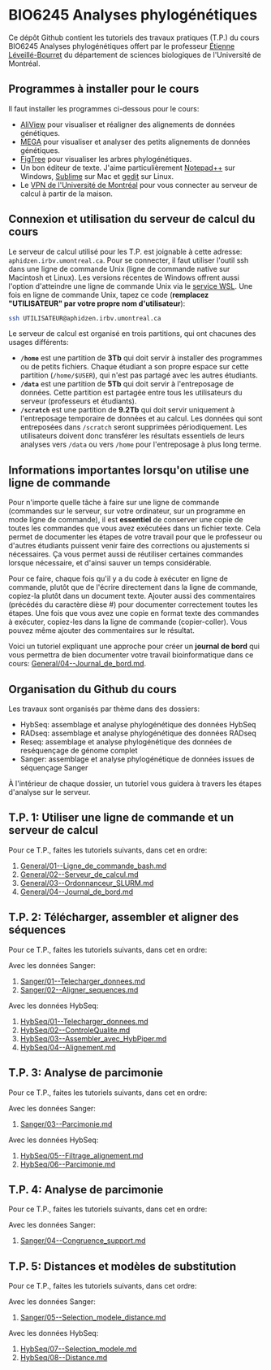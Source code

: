 # BIO6245 Analyses phylogénétiques

Ce dépôt Github contient les tutoriels des travaux pratiques (T.P.) du cours BIO6245 Analyses 
phylogénétiques offert par le professeur 
[Étienne Léveillé-Bourret](https://irbv.umontreal.ca/le-personnel/etienne-leveille/) du département de 
sciences biologiques de l'Université de Montréal.



## Programmes à installer pour le cours

Il faut installer les programmes ci-dessous pour le cours:  

- [AliView](https://ormbunkar.se/aliview/) pour visualiser et réaligner des alignements de données 
génétiques.
- [MEGA](https://www.megasoftware.net/) pour visualiser et analyser des petits alignements de données 
génétiques.  
- [FigTree](https://github.com/rambaut/figtree/releases) pour visualiser les arbres phylogénétiques.  
- Un bon éditeur de texte. J'aime particulièrement [Notepad++](https://notepad-plus-plus.org/) sur 
Windows, 
[Sublime](https://www.sublimetext.com/) sur Mac et 
[gedit](https://gedit-technology.github.io/apps/gedit/) sur Linux.  
- Le 
[VPN de l'Université de Montréal](https://wiki.umontreal.ca/pages/viewpage.action?pageId=127184571) 
pour vous connecter au serveur de calcul à partir de la maison.  

## Connexion et utilisation du serveur de calcul du cours
Le serveur de calcul utilisé pour les T.P. est joignable à cette adresse: 
`aphidzen.irbv.umontreal.ca`. Pour se connecter, il faut utiliser l'outil ssh dans une ligne de 
commande Unix (ligne de commande native sur Macintosh et Linux). Les versions récentes de Windows 
offrent aussi l'option d'atteindre une ligne de commande Unix via le 
[service WSL](https://learn.microsoft.com/windows/wsl/tutorials/linux). Une fois en ligne de 
commande Unix, tapez ce code (**remplacez "UTILISATEUR" par votre propre nom d'utilisateur**):  
```bash
ssh UTILISATEUR@aphidzen.irbv.umontreal.ca

```

Le serveur de calcul est organisé en trois partitions, qui ont chacunes des usages différents:
- **`/home`** est une partition de **3Tb** qui doit servir à installer des programmes ou de petits 
fichiers. Chaque étudiant a son propre espace sur cette partition (`/home/$USER`), qui n'est pas 
partagé avec les autres étudiants.
- **`/data`** est une partition de **5Tb** qui doit servir à l'entreposage de données. Cette 
partition est partagée entre tous les utilisateurs du serveur (professeurs et étudiants). 
- **`/scratch`** est une partition de **9.2Tb** qui doit servir uniquement à l'entreposage 
temporaire de données et au calcul. Les données qui sont entreposées dans `/scratch` seront 
supprimées périodiquement. Les utilisateurs doivent donc transférer les résultats essentiels de 
leurs analyses vers `/data` ou vers `/home` pour l'entreposage à plus long terme.

## Informations importantes lorsqu'on utilise une ligne de commande

Pour n'importe quelle tâche à faire sur une ligne de commande (commandes sur le serveur, sur votre 
ordinateur, sur un programme en mode ligne de commande), il est **essentiel** de conserver une 
copie de toutes les commandes que vous avez exécutées dans un fichier texte. Cela permet de 
documenter les étapes de votre travail pour que le professeur ou d'autres étudiants puissent venir 
faire des corrections ou ajustements si nécessaires. Ça vous permet aussi de réutiliser certaines 
commandes lorsque nécessaire, et d'ainsi sauver un temps considérable.

Pour ce faire, chaque fois qu'il y a du code à exécuter en ligne de commande, plutôt que de 
l'écrire directement dans la ligne de commande, copiez-la plutôt dans un document texte. Ajouter 
aussi des commentaires (précédés du caractère dièse #) pour documenter correctement toutes les 
étapes. Une fois que vous avez une copie en format texte des commandes à exécuter, copiez-les 
dans la ligne de commande (copier-coller). Vous pouvez même ajouter des commentaires sur le 
résultat.

Voici un tutoriel expliquant une approche pour créer un **journal de bord** qui vous permettra 
de bien documenter votre travail bioinformatique dans ce cours: 
[General/04--Journal_de_bord.md](General/04--Journal_de_bord.md).


## Organisation du Github du cours

Les travaux sont organisés par thème dans des dossiers:
- HybSeq: assemblage et analyse phylogénétique des données HybSeq
- RADseq: assemblage et analyse phylogénétique des données RADseq
- Reseq: assemblage et analyse phylogénétique des données de reséquençage de génome complet
- Sanger: assemblage et analyse phylogénétique de données issues de séquençage Sanger

À l'intérieur de chaque dossier, un tutoriel vous guidera à travers les étapes d'analyse sur le 
serveur.

## T.P. 1: Utiliser une ligne de commande et un serveur de calcul

Pour ce T.P., faites les tutoriels suivants, dans cet en ordre:  
  1. [General/01--Ligne_de_commande_bash.md](General/01--Ligne_de_commande_bash.md)  
  2. [General/02--Serveur_de_calcul.md](General/02--Serveur_de_calcul.md)  
  3. [General/03--Ordonnanceur_SLURM.md](General/03--Ordonnanceur_SLURM.md)  
  4. [General/04--Journal_de_bord.md](General/04--Journal_de_bord.md)  

## T.P. 2: Télécharger, assembler et aligner des séquences

Pour ce T.P., faites les tutoriels suivants, dans cet en ordre:  

Avec les données Sanger:  
  1. [Sanger/01--Telecharger_donnees.md](Sanger/01--Telecharger_donnees.md)  
  2. [Sanger/02--Aligner_sequences.md](Sanger/02--Aligner_sequences.md)  

Avec les données HybSeq:  
  1. [HybSeq/01--Telecharger_donnees.md](HybSeq/01--Telecharger_donnees.md)  
  2. [HybSeq/02--ControleQualite.md](HybSeq/02--ControleQualite.md)  
  3. [HybSeq/03--Assembler_avec_HybPiper.md](HybSeq/03--Assembler_avec_HybPiper.md)  
  4. [HybSeq/04--Alignement.md](HybSeq/04--Alignement.md)  

## T.P. 3: Analyse de parcimonie

Pour ce T.P., faites les tutoriels suivants, dans cet en ordre:  

Avec les données Sanger:  
  1. [Sanger/03--Parcimonie.md](Sanger/03--Parcimonie.md)  

Avec les données HybSeq:  
  1. [HybSeq/05--Filtrage_alignement.md](HybSeq/05--Filtrage_alignement.md)  
  2. [HybSeq/06--Parcimonie.md](HybSeq/06--Parcimonie.md)  
  
## T.P. 4: Analyse de parcimonie

Pour ce T.P., faites les tutoriels suivants, dans cet en ordre:  

Avec les données Sanger:  
  1. [Sanger/04--Congruence_support.md](Sanger/04--Congruence_support.md)  

## T.P. 5: Distances et modèles de substitution

Pour ce T.P., faites les tutoriels suivants, dans cet ordre:

Avec les données Sanger:  
  1. [Sanger/05--Selection_modele_distance.md](Sanger/05--Selection_modele_distance.md)

Avec les données HybSeq:  
  1. [HybSeq/07--Selection_modele.md](HybSeq/07--Selection_modele.md)
  2. [HybSeq/08--Distance.md](HybSeq/08--Distance.md)